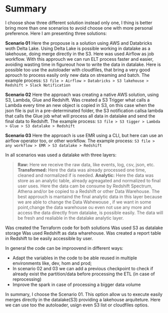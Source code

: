 # Summary

I choose show three different solution instead only one, I thing is better bring more than one scenarios to avoid choose one with more personal preference. Here I am presenting three solutions:

**Scenario 01**
Here the propouse is a solution using AWS and Databricks woth Delta Lake. Using Delta Lake is possible working in datalake as a lakehouse, doing merge directly in the S3.
Here was used Airflow as job workflow.
With this approuch we can run ELT process faster and easier, avoiding wasting time in figureout how to write the data in datalake.
Here is possible too use the autoloader with cloudfiles, that bring a very good aprouch to process easily only new data on streaming and batch.
The example process:
`S3 file > Airflow > Databricks > S3 lakehouse > Redshift > Slack Notification`

**Scenario 02**
Here the approach was creating a native AWS solution, using S3, Lambda, Glue and Redshift.
Was created a S3 Trigger what calls a Lambda every time an new object is copied in S3, on this case when the json file is put in a pre-determinated folder, the S3 notification callsa lambda that calls the Glue job what will process all data in datalake and send the final data to Redshift.
The example process:
`S3 file > S3 tigger > Lambda > Glue > S3 datalake > Redshift`

**Scenario 03**
Here the approach is use EMR using a CLI, but here can use an airflow operator too, or other workflow.
The example process:
`S3 file > any workflow > EMR > S3 datalake > Redshift`


In all scenarios was used a datalake with three layers:
>**Raw:** Here we receive the raw data, like events, log, csv, json, etc.
**Transformed:** Here the data was already processed one time, cleaned and normalized if is needed.
**Analytic:** Here the data was store as an analytic table, already agreagated and normalized to final user uses. Here the data cam be consume by Redshift Spectrum, Athena and/or be copied to a Redshift or other Data Warehouse. The best approuch is mantaind the final analytic data in this layer because we are able to change the Data Wahewouse , if we want in some point,change the data warehouse ou even not use any more and access the data directly from datalake, is possible easily. The data will be fresh and realiable in the datalake analytic layer.


Was created the Terraform code for both solutions
Was used S3 as datalake storage
Was used Redshift as data wharehouse. Was created a report table in Redshift to be easily accessible by user.


In general the code can be improovend in different ways:
- Adapt the variables in the code to be able reused in multiple environments like, dev, hom and prod;
- In scenario 02 and 03 we can add a previous checkpoint to check if already exist the partition/data before processing the ETL (in case of reprocessing)
- Improve the spark in case of processing a bigger data volume

In summary,  I choose the Scenario 01. This option allow us to execute easily merges directly in the datalake(S3) providing a lakehouse arquiteture.
Here we can use too the autoloader, usign even  S3 list or cloudfiles optios.